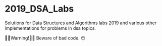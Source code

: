 # 2019_DSA_Labs
Solutions for Data Structures and Algorithms labs 2019
and various other implementations for problems in dsa topics.


☝🏻Warning!☝🏻 Beware of bad code. 😶
